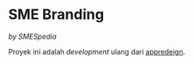 # SME Branding

_by SMESpedia_

Proyek ini adalah _development_ ulang dari [appredeign](https://github.com/farahfitriavidaa/appredesign).
